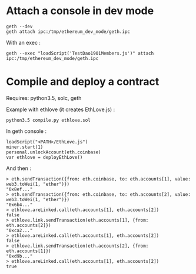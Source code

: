 Attach a console in dev mode
============================

    geth --dev
    geth attach ipc:/tmp/ethereum_dev_mode/geth.ipc

With an exec :

    geth --exec "loadScript('TestDao1901Members.js')" attach ipc:/tmp/ethereum_dev_mode/geth.ipc


Compile and deploy a contract
=============================

Requires: python3.5, solc, geth

Example with ethlove (it creates EthLove.js) :

    python3.5 compile.py ethlove.sol

In geth console :

    loadScript("<PATH>/EthLove.js")
    miner.start(1)
    personal.unlockAccount(eth.coinbase)
    var ethlove = deployEthLove()

And then :

    > eth.sendTransaction({from: eth.coinbase, to: eth.accounts[1], value: web3.toWei(1, "ether")})
    "0x8ef..."
    > eth.sendTransaction({from: eth.coinbase, to: eth.accounts[2], value: web3.toWei(1, "ether")})
    "0x6b4..."
    > ethlove.areLinked.call(eth.accounts[1], eth.accounts[2])
    false
    > ethlove.link.sendTransaction(eth.accounts[1], {from: eth.accounts[2]})
    "0xca2..."
    > ethlove.areLinked.call(eth.accounts[1], eth.accounts[2])
    false
    > ethlove.link.sendTransaction(eth.accounts[2], {from: eth.accounts[1]})
    "0xd9b..."
    > ethlove.areLinked.call(eth.accounts[1], eth.accounts[2])
    true
